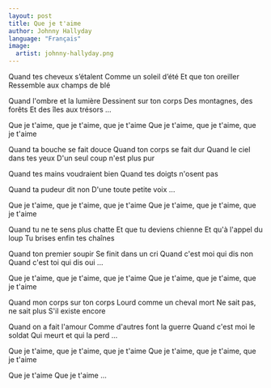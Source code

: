 ```yaml
---
layout: post
title: Que je t'aime
author: Johnny Hallyday
language: "Français"
image:
  artist: johnny-hallyday.png
---
```

Quand tes cheveux s’étalent
Comme un soleil d’été
Et que ton oreiller
Ressemble aux champs de blé

Quand l'ombre et la lumière
Dessinent sur ton corps
Des montagnes, des forêts
Et des îles aux trésors ...

Que je t'aime, que je t'aime, que je t'aime
Que je t'aime, que je t'aime, que je t'aime

Quand ta bouche se fait douce
Quand ton corps se fait dur
Quand le ciel dans tes yeux
D'un seul coup n'est plus pur

Quand tes mains voudraient bien
Quand tes doigts n'osent pas


Quand ta pudeur dit non
D'une toute petite voix ...

Que je t'aime, que je t'aime, que je t'aime
Que je t'aime, que je t'aime, que je t'aime

Quand tu ne te sens plus chatte
Et que tu deviens chienne
Et qu'à l'appel du loup
Tu brises enfin tes chaînes

Quand ton premier soupir
Se finit dans un cri
Quand c'est moi qui dis non
Quand c'est toi qui dis oui ...

Que je t'aime, que je t'aime, que je t'aime
Que je t'aime, que je t'aime, que je t'aime

Quand mon corps sur ton corps
Lourd comme un cheval mort
Ne sait pas, ne sait plus
S'il existe encore

Quand on a fait l'amour
Comme d'autres font la guerre
Quand c'est moi le soldat
Qui meurt et qui la perd ...

Que je t'aime, que je t'aime, que je t'aime
Que je t'aime, que je t'aime, que je t'aime

Que je t'aime
Que je t'aime ...
